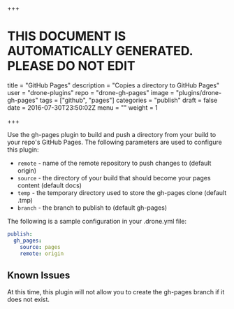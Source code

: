 +++

# THIS DOCUMENT IS AUTOMATICALLY GENERATED. PLEASE DO NOT EDIT

title = "GitHub Pages"
description = "Copies a directory to GitHub Pages"
user = "drone-plugins"
repo = "drone-gh-pages"
image = "plugins/drone-gh-pages"
tags = ["github", "pages"]
categories = "publish"
draft = false
date = 2016-07-30T23:50:02Z
menu = ""
weight = 1

+++

Use the gh-pages plugin to build and push a directory from your build to your repo's GitHub Pages.
The following parameters are used to configure this plugin:

* `remote` - name of the remote repository to push changes to (default origin)
* `source` - the directory of your build that should become your pages content (default docs)
* `temp` - the temporary directory used to store the gh-pages clone (default .tmp)
* `branch` - the branch to publish to (default gh-pages)

The following is a sample configuration in your .drone.yml file:

```yaml
publish:
  gh_pages:
    source: pages
    remote: origin
```

## Known Issues

At this time, this plugin will not allow you to create the gh-pages branch if it does not exist.

